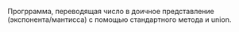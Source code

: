 Прогррамма, переводящая число в доичное представление (экспонента/мантисса) с помощью стандартного метода и union.
